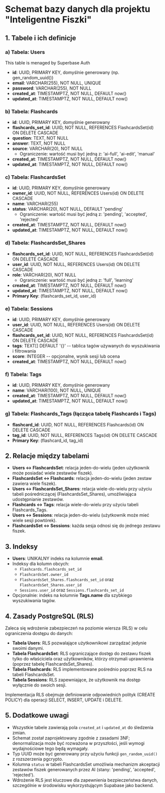 # Schemat bazy danych dla projektu "Inteligentne Fiszki"

## 1. Tabele i ich definicje

### a) Tabela: Users

This table is menaged by Superbase Auth

- **id**: UUID, PRIMARY KEY, domyślnie generowany (np. gen_random_uuid())
- **email**: VARCHAR(255), NOT NULL, UNIQUE
- **password**: VARCHAR(255), NOT NULL
- **created_at**: TIMESTAMPTZ, NOT NULL, DEFAULT now()
- **updated_at**: TIMESTAMPTZ, NOT NULL, DEFAULT now()

### b) Tabela: Flashcards

- **id**: UUID, PRIMARY KEY, domyślnie generowany
- **flashcards_set_id**: UUID, NOT NULL, REFERENCES FlashcardsSet(id) ON DELETE CASCADE
- **question**: TEXT, NOT NULL
- **answer**: TEXT, NOT NULL
- **source**: VARCHAR(20), NOT NULL
  - Ograniczenie: wartość musi być jedną z: 'ai-full', 'ai-edit', 'manual'
- **created_at**: TIMESTAMPTZ, NOT NULL, DEFAULT now()
- **updated_at**: TIMESTAMPTZ, NOT NULL, DEFAULT now()

### c) Tabela: FlashcardsSet

- **id**: UUID, PRIMARY KEY, domyślnie generowany
- **owner_id**: UUID, NOT NULL, REFERENCES Users(id) ON DELETE CASCADE
- **name**: VARCHAR(255)
- **status**: VARCHAR(20), NOT NULL, DEFAULT 'pending'
  - Ograniczenie: wartość musi być jedną z: 'pending', 'accepted', 'rejected'
- **created_at**: TIMESTAMPTZ, NOT NULL, DEFAULT now()
- **updated_at**: TIMESTAMPTZ, NOT NULL, DEFAULT now()

### d) Tabela: FlashcardsSet_Shares

- **flashcards_set_id**: UUID, NOT NULL, REFERENCES FlashcardsSet(id) ON DELETE CASCADE
- **user_id**: UUID, NOT NULL, REFERENCES Users(id) ON DELETE CASCADE
- **role**: VARCHAR(20), NOT NULL
  - Ograniczenie: wartość musi być jedną z: 'full', 'learning'
- **created_at**: TIMESTAMPTZ, NOT NULL, DEFAULT now()
- **updated_at**: TIMESTAMPTZ, NOT NULL, DEFAULT now()
- **Primary Key**: (flashcards_set_id, user_id)

### e) Tabela: Sessions

- **id**: UUID, PRIMARY KEY, domyślnie generowany
- **user_id**: UUID, NOT NULL, REFERENCES Users(id) ON DELETE CASCADE
- **flashcards_set_id**: UUID, NOT NULL, REFERENCES FlashcardsSet(id) ON DELETE CASCADE
- **tags**: TEXT[] DEFAULT '{}' -- tablica tagów używanych do wyszukiwania i filtrowania
- **score**: INTEGER -- opcjonalne, wynik sesji lub ocena
- **created_at**: TIMESTAMPTZ, NOT NULL, DEFAULT now()

### f) Tabela: Tags

- **id**: UUID, PRIMARY KEY, domyślnie generowany
- **name**: VARCHAR(100), NOT NULL, UNIQUE
- **created_at**: TIMESTAMPTZ, NOT NULL, DEFAULT now()
- **updated_at**: TIMESTAMPTZ, NOT NULL, DEFAULT now()

### g) Tabela: Flashcards_Tags (łącząca tabelę Flashcards i Tags)

- **flashcard_id**: UUID, NOT NULL, REFERENCES Flashcards(id) ON DELETE CASCADE
- **tag_id**: UUID, NOT NULL, REFERENCES Tags(id) ON DELETE CASCADE
- **Primary Key**: (flashcard_id, tag_id)

## 2. Relacje między tabelami

- **Users ↔ FlashcardsSet**: relacja jeden-do-wielu (jeden użytkownik może posiadać wiele zestawów fiszek).
- **FlashcardsSet ↔ Flashcards**: relacja jeden-do-wielu (jeden zestaw zawiera wiele fiszek).
- **Users ↔ FlashcardsSet_Shares**: relacja wiele-do-wielu przy użyciu tabeli pośredniczącej (FlashcardsSet_Shares), umożliwiająca udostępnianie zestawów.
- **Flashcards ↔ Tags**: relacja wiele-do-wielu przy użyciu tabeli Flashcards_Tags.
- **Users ↔ Sessions**: relacja jeden-do-wielu (użytkownik może mieć wiele sesji powtórek).
- **FlashcardsSet ↔ Sessions**: każda sesja odnosi się do jednego zestawu fiszek.

## 3. Indeksy

- **Users**: UNIKALNY indeks na kolumnie **email**.
- Indeksy dla kolumn obcych:
  - `Flashcards.flashcards_set_id`
  - `FlashcardsSet.owner_id`
  - `FlashcardsSet_Shares.flashcards_set_id` oraz `FlashcardsSet_Shares.user_id`
  - `Sessions.user_id` oraz `Sessions.flashcards_set_id`
- Opcjonalnie: indeks na kolumnie **Tags.name** dla szybkiego wyszukiwania tagów.

## 4. Zasady PostgreSQL (RLS)

Zaleca się wdrożenie zabezpieczeń na poziomie wiersza (RLS) w celu ograniczenia dostępu do danych:

- **Tabela Users**: RLS pozwalające użytkownikowi zarządzać jedynie swoimi danymi.
- **Tabela FlashcardsSet**: RLS ograniczające dostęp do zestawu fiszek tylko do właściciela oraz użytkowników, którzy otrzymali uprawnienia (poprzez tabelę FlashcardsSet_Shares).
- **Tabela Flashcards**: RLS implementowane pośrednio poprzez RLS na tabeli FlashcardsSet.
- **Tabela Sessions**: RLS zapewniające, że użytkownik ma dostęp wyłącznie do swoich sesji.

Implementacja RLS obejmuje definiowanie odpowiednich polityk (CREATE POLICY) dla operacji SELECT, INSERT, UPDATE i DELETE.

## 5. Dodatkowe uwagi

- Wszystkie tabele zawierają pola `created_at` i `updated_at` do śledzenia zmian.
- Schemat został zaprojektowany zgodnie z zasadami 3NF; denormalizacja może być rozważona w przyszłości, jeśli wymogi wydajnościowe tego będą wymagały.
- Typ UUID może być generowany przy użyciu funkcji `gen_random_uuid()` z rozszerzenia pgcrypto.
- Kolumna `status` w tabeli FlashcardsSet umożliwia mechanizm akceptacji zestawów fiszek generowanych przez AI (stany: 'pending', 'accepted', 'rejected').
- Wdrożenie RLS jest kluczowe dla zapewnienia bezpieczeństwa danych, szczególnie w środowisku wykorzystującym Supabase jako backend.
